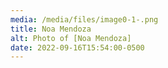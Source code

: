 ```yaml
---
media: /media/files/image0-1-.png
title: Noa Mendoza
alt: Photo of [Noa Mendoza]
date: 2022-09-16T15:54:00-0500
---
```

